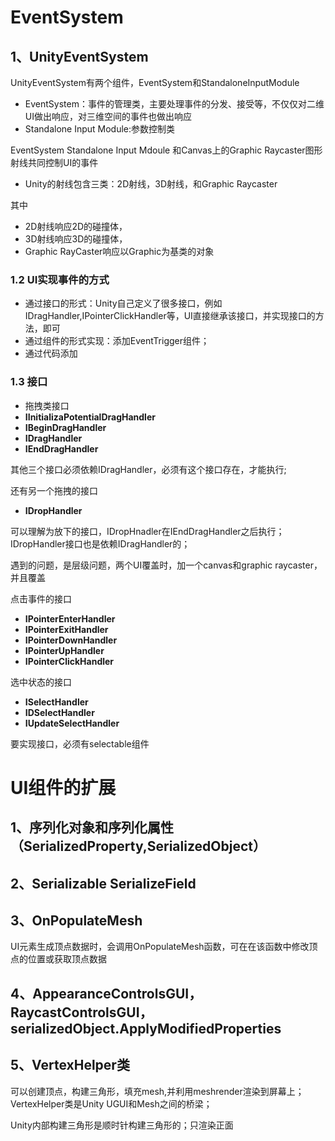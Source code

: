 # EventSystem

## 1、UnityEventSystem

UnityEventSystem有两个组件，EventSystem和StandaloneInputModule

- EventSystem：事件的管理类，主要处理事件的分发、接受等，不仅仅对二维UI做出响应，对三维空间的事件也做出响应
- Standalone Input Module:参数控制类 

EventSystem Standalone Input Mdoule 和Canvas上的Graphic Raycaster图形射线共同控制UI的事件

- Unity的射线包含三类：2D射线，3D射线，和Graphic Raycaster

其中
- 2D射线响应2D的碰撞体，
- 3D射线响应3D的碰撞体，
- Graphic RayCaster响应以Graphic为基类的对象

### 1.2 UI实现事件的方式

- 通过接口的形式：Unity自己定义了很多接口，例如IDragHandler,IPointerClickHandler等，UI直接继承该接口，并实现接口的方法，即可
- 通过组件的形式实现：添加EventTrigger组件；
- 通过代码添加


### 1.3 接口

- 拖拽类接口 
- **IInitializaPotentialDragHandler**
- **IBeginDragHandler**
- **IDragHandler**
- **IEndDragHandler**

其他三个接口必须依赖IDragHandler，必须有这个接口存在，才能执行;

还有另一个拖拽的接口

- **IDropHandler**

可以理解为放下的接口，IDropHnadler在IEndDragHandler之后执行；IDropHandler接口也是依赖IDragHandler的；

遇到的问题，是层级问题，两个UI覆盖时，加一个canvas和graphic raycaster，并且覆盖


点击事件的接口
- **IPointerEnterHandler**
- **IPointerExitHandler**
- **IPointerDownHandler**
- **IPointerUpHandler** 
- **IPointerClickHandler**


选中状态的接口
- **ISelectHandler**
- **IDSelectHandler**
- **IUpdateSelectHandler**

要实现接口，必须有selectable组件

# UI组件的扩展

## 1、序列化对象和序列化属性（SerializedProperty,SerializedObject）



## 2、Serializable  SerializeField 


## 3、OnPopulateMesh

UI元素生成顶点数据时，会调用OnPopulateMesh函数，可在在该函数中修改顶点的位置或获取顶点数据


## 4、AppearanceControlsGUI，RaycastControlsGUI， serializedObject.ApplyModifiedProperties

## 5、VertexHelper类

可以创建顶点，构建三角形，填充mesh,并利用meshrender渲染到屏幕上；VertexHelper类是Unity UGUI和Mesh之间的桥梁；

Unity内部构建三角形是顺时针构建三角形的；只渲染正面


